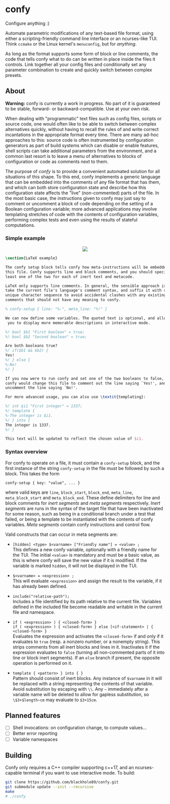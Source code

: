 # confy

Configure anything :)

Automate parametric modifications of any text-based file format, using either a scripting-friendly command line interface or an ncurses-like TUI. Think ``ccmake`` or the Linux kernel's `menuconfig`, but for *anything*.

As long as the format supports some form of block or line comments, the code that tells confy what to do can be written in place inside the files it controls. Link together all your config files and conditionally set any parameter combination to create and quickly switch between complex presets.

## About

**Warning:** confy is currently a work in progress. No part of it is guaranteed to be stable, forward- or backward-compatible. Use at your own risk.

When dealing with "programmatic" text files such as config files, scripts or source code, one would often like to be able to switch between complex alternatives quickly, without having to recall the rules of and write correct incantations in the appropriate format every time.
There are many ad-hoc approaches to this: 
source code is often instrumented by configuration generators as part of build systems which can disable or enable features, shell scripts can take additional parameters from the environment, and a common last resort is to leave a menu of alternatives to blocks of configuration or code as comments next to them.

The purpose of *confy* is to provide a convenient automated solution for all situations of this shape. To this end, confy implements a generic language that can be embedded into the comments of any file format that has them, and which can both store configuration state and describe how this configuration state affects the "live" (non-commented) parts of the file.
In the most basic case, the instructions given to confy may just say to comment or uncomment a block of code depending on the setting of a Boolean configuration variable; more advanced applications may involve templating stretches of code with the contents of configuration variables, performing complex tests and even using the results of stateful computations.

### Simple example

<p align="center"><a href="https://asciinema.org/a/mnMnqEqKpg3CEmekumq78zP9a" target="_blank"><img src="https://asciinema.org/a/mnMnqEqKpg3CEmekumq78zP9a.svg?a" /></a>
</p>

```latex
\section{LaTeX example}

The confy setup block tells confy how meta-instructions will be embedded in 
this file. Confy supports line and block comments, and you should specify at
least one of the two for each of inert text and metacode. 

LaTeX only supports line comments. In general, the sensible approach is to
take the current file's language's comment syntax, and suffix it with some
unique character sequence to avoid accidental clashes with any existing
comments that should not have any meaning to confy.

% confy-setup { line: "%-", meta_line: "%!" }

We can now define some variables. The quoted text is optional, and allows
 you to display more memorable descriptions in interactive mode.

%! bool $b1 "First boolean" = true;
%! bool $b2 "Second boolean" = true;

Are both booleans true?
%! if($b1 && $b2) {
Yes!
%! } else {
%-No!
%! }

If you now were to run confy and set one of the two booleans to false, 
confy would change this file to comment out the line saying `Yes!', and
uncomment the line saying `No!'.

For more advanced usage, you can also use \textit{templating}:

%! int $i1 "First integer" = 1337;
%! template {
%-The integer is $i1.
%! } into {
The integer is 1337.
%! }

This text will be updated to reflect the chosen value of $i1.
```

### Syntax overview

For confy to operate on a file, it must contain a `confy-setup` block, and the first instance of the string `confy-setup` in the file must be followed by such a block.
This takes the form
```
confy-setup { key: "value", ... }
```
where valid keys are `line`, `block_start`, `block_end`, `meta_line`, `meta_block_start` and `meta_block_end`. These define delimiters for line and block comments for *inert segments* and *meta segments* respectively. *Inert segments* are runs in the syntax of the target file that have been inactivated for some reason, such as being in a conditional branch under a test that failed, or being a template to be instantiated with the contents of confy variables. *Meta segments* contain confy instructions and control flow.

Valid constructs that can occur in meta segments are:

* `[hidden] <type> $<varname> ["Friendly name"] = <value> ;`  
This defines a new confy variable, optionally with a friendly name for the TUI.
The initial `<value>` is mandatory and must be a basic value, as this is where confy will save the new value if it is modified.
 If the variable is marked `hidden`, it will not be displayed in the TUI.

* `$<varname> = <expression> ;`  
This will evaluate `<expression>` and assign the result to the variable, if it has already been defined.

* `include("relative-path");`  
Includes a file identified by its path relative to the current file. Variables defined in the included file become readable and writable in the current file and namespace.

* `if ( <expression> ) { <closed-form> } `  
`if ( <expression> ) { <closed-form> } else [<if-statement> | { <closed-form> }`  
Evaluates the expression and activates the `<closed-form>` if and only if it evaluates to `true` (resp. a nonzero number, or a nonempty string). This strips comments from all inert blocks and lines in it. Inactivates it if the expression evaluates to `false` (turning all non-commented parts of it into line or block inert segments). If an `else` branch if present, the opposite operation is performed on it.

* `template { <pattern> } into { }`  
Pattern should consist of inert blocks. Any instance of `$varname` in it will be replaced with a string representing the contents of that variable. Avoid substitution by escaping with `\\`. Any `~` immediately after a variable name will be deleted to allow for gapless substitution, so `\$3+$length~cm` may evaluate to `$3+15cm`.


## Planned features

* [ ] Shell invocations: on configuration change, to compute values...
* [ ] Better error reporting
* [ ] Variable namespaces

## Building
Confy only requires a C++ compiler supporting c++17, and an ncurses-capable terminal if you want to use interactive mode. To build:
```bash
git clone https://github.com/blackhole89/confy.git
git submodule update --init --recursive
make
# ./confy
```

